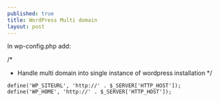 ```yaml
---
published: true
title: WordPress Multi domain
layout: post
---
```

In wp-config.php add: 

/*
 * Handle multi domain into single instance of wordpress installation
 */
```
define('WP_SITEURL', 'http://' . $_SERVER['HTTP_HOST']);
define('WP_HOME', 'http://' . $_SERVER['HTTP_HOST']);
```
